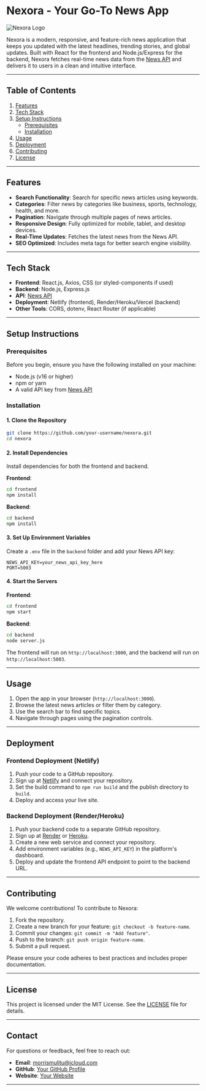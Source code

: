 # Nexora - Your Go-To News App

![Nexora Logo](https://via.placeholder.com/150) <!-- Replace with your actual logo -->

Nexora is a modern, responsive, and feature-rich news application that keeps you updated with the latest headlines, trending stories, and global updates. Built with React for the frontend and Node.js/Express for the backend, Nexora fetches real-time news data from the [News API](https://newsapi.org/) and delivers it to users in a clean and intuitive interface.

---

## Table of Contents

1. [Features](#features)
2. [Tech Stack](#tech-stack)
3. [Setup Instructions](#setup-instructions)
   - [Prerequisites](#prerequisites)
   - [Installation](#installation)
4. [Usage](#usage)
5. [Deployment](#deployment)
6. [Contributing](#contributing)
7. [License](#license)

---

## Features

- **Search Functionality**: Search for specific news articles using keywords.
- **Categories**: Filter news by categories like business, sports, technology, health, and more.
- **Pagination**: Navigate through multiple pages of news articles.
- **Responsive Design**: Fully optimized for mobile, tablet, and desktop devices.
- **Real-Time Updates**: Fetches the latest news from the News API.
- **SEO Optimized**: Includes meta tags for better search engine visibility.

---

## Tech Stack

- **Frontend**: React.js, Axios, CSS (or styled-components if used)
- **Backend**: Node.js, Express.js
- **API**: [News API](https://newsapi.org/)
- **Deployment**: Netlify (frontend), Render/Heroku/Vercel (backend)
- **Other Tools**: CORS, dotenv, React Router (if applicable)

---

## Setup Instructions

### Prerequisites

Before you begin, ensure you have the following installed on your machine:
- Node.js (v16 or higher)
- npm or yarn
- A valid API key from [News API](https://newsapi.org/)

### Installation

#### 1. Clone the Repository
```bash
git clone https://github.com/your-username/nexora.git
cd nexora
```

#### 2. Install Dependencies
Install dependencies for both the frontend and backend.

**Frontend**:
```bash
cd frontend
npm install
```

**Backend**:
```bash
cd backend
npm install
```

#### 3. Set Up Environment Variables
Create a `.env` file in the `backend` folder and add your News API key:
```env
NEWS_API_KEY=your_news_api_key_here
PORT=5003
```

#### 4. Start the Servers
**Frontend**:
```bash
cd frontend
npm start
```

**Backend**:
```bash
cd backend
node server.js
```

The frontend will run on `http://localhost:3000`, and the backend will run on `http://localhost:5003`.

---

## Usage

1. Open the app in your browser (`http://localhost:3000`).
2. Browse the latest news articles or filter them by category.
3. Use the search bar to find specific topics.
4. Navigate through pages using the pagination controls.

---

## Deployment

### Frontend Deployment (Netlify)
1. Push your code to a GitHub repository.
2. Sign up at [Netlify](https://www.netlify.com/) and connect your repository.
3. Set the build command to `npm run build` and the publish directory to `build`.
4. Deploy and access your live site.

### Backend Deployment (Render/Heroku)
1. Push your backend code to a separate GitHub repository.
2. Sign up at [Render](https://render.com/) or [Heroku](https://www.heroku.com/).
3. Create a new web service and connect your repository.
4. Add environment variables (e.g., `NEWS_API_KEY`) in the platform's dashboard.
5. Deploy and update the frontend API endpoint to point to the backend URL.

---

## Contributing

We welcome contributions! To contribute to Nexora:

1. Fork the repository.
2. Create a new branch for your feature: `git checkout -b feature-name`.
3. Commit your changes: `git commit -m "Add feature"`.
4. Push to the branch: `git push origin feature-name`.
5. Submit a pull request.

Please ensure your code adheres to best practices and includes proper documentation.

---

## License

This project is licensed under the MIT License. See the [LICENSE](LICENSE) file for details.

---

## Contact

For questions or feedback, feel free to reach out:

- **Email**: morrismulitu@icloud.com
- **GitHub**: [Your GitHub Profile](https://github.com/MorrisMuuoMulitu)
- **Website**: [Your Website](https://mulitu.tech)

---
